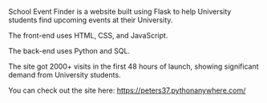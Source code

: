 School Event Finder is a website built using Flask to help University students find upcoming events at their University.

The front-end uses HTML, CSS, and JavaScript.

The back-end uses Python and SQL.

The site got 2000+ visits in the first 48 hours of launch, showing significant demand from University students.

You can check out the site here:
https://peters37.pythonanywhere.com/

